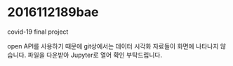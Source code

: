 # 2016112189bae
covid-19 final project

open API를 사용하기 때문에 git상에서는 데이터 시각화 자료들이 화면에 나타나지 않습니다.
파일을 다운받아 Jupyter로 열어 확인 부탁드립니다.
